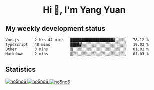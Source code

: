<h1 align="center">Hi 👋, I'm Yang Yuan</h1>


## My weekly development status
<!--START_SECTION:waka-->

```txt
Vue.js       2 hrs 44 mins   ███████████████████▓░░░░░   78.12 %
TypeScript   40 mins         ████▓░░░░░░░░░░░░░░░░░░░░   19.03 %
Other        3 mins          ▒░░░░░░░░░░░░░░░░░░░░░░░░   01.81 %
Markdown     2 mins          ▒░░░░░░░░░░░░░░░░░░░░░░░░   01.03 %
```

<!--END_SECTION:waka-->

## Statistics
<a href="https://github.com/anuraghazra/github-readme-stats">
  <img src="https://github-readme-stats.vercel.app/api/top-langs/?username=no5no6&theme=dracula" alt="no5no6">
</a>
<a href="https://github.com/anuraghazra/github-readme-stats">
  <img src="https://github-readme-stats.vercel.app/api?username=no5no6&show_icons=true&theme=dracula&line_height=40" alt="no5no6">
</a>
<a href="https://github.com/anuraghazra/github-readme-stats">
  <img align="center" src="https://github-readme-streak-stats.herokuapp.com/?user=no5no6&theme=dracula" alt="no5no6" />
</a>